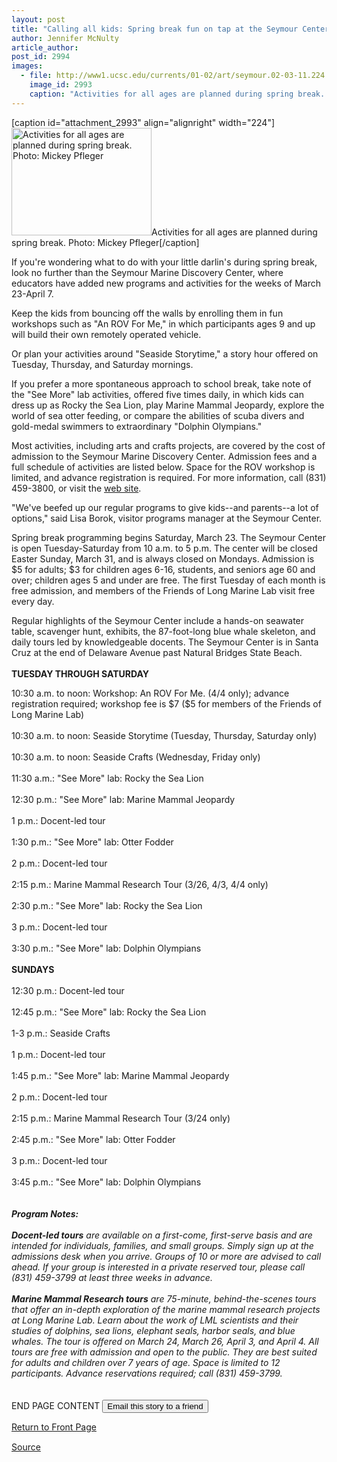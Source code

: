 ```yaml
---
layout: post
title: "Calling all kids: Spring break fun on tap at the Seymour Center"
author: Jennifer McNulty
article_author: 
post_id: 2994
images:
  - file: http://www1.ucsc.edu/currents/01-02/art/seymour.02-03-11.224.jpg
    image_id: 2993
    caption: "Activities for all ages are planned during spring break. Photo: Mickey Pfleger"
---
```


[caption id="attachment_2993" align="alignright" width="224"]<a href="http://dev-ucsc-news.pantheonsite.io/wp-content/uploads/2002/03/seymour.02-03-11.224.jpg"><img class="size-full wp-image-2993" src="http://dev-ucsc-news.pantheonsite.io/wp-content/uploads/2002/03/seymour.02-03-11.224.jpg" alt="Activities for all ages are planned during spring break. Photo: Mickey Pfleger" width="224" height="172" /></a>Activities for all ages are planned during spring break. Photo: Mickey Pfleger[/caption]
<p>
  If you're wondering what to do with your little darlin's during spring break, look no further than the Seymour Marine Discovery Center, where educators have added new programs and activities for the weeks of March 23-April 7.
</p>Keep the kids from bouncing off the walls by enrolling them in fun workshops such as "An ROV For Me," in which participants ages 9 and up will build their own remotely operated vehicle.
<p>
  Or plan your activities around "Seaside Storytime," a story hour offered on Tuesday, Thursday, and Saturday mornings.
</p>
<p>
  If you prefer a more spontaneous approach to school break, take note of the "See More" lab activities, offered five times daily, in which kids can dress up as Rocky the Sea Lion, play Marine Mammal Jeopardy, explore the world of sea otter feeding, or compare the abilities of scuba divers and gold-medal swimmers to extraordinary "Dolphin Olympians."
</p>
<p>
  Most activities, including arts and crafts projects, are covered by the cost of admission to the Seymour Marine Discovery Center. Admission fees and a full schedule of activities are listed below. Space for the ROV workshop is limited, and advance registration is required. For more information, call (831) 459-3800, or visit the <a href="http://www2.ucsc.edu/seymourcenter/">web site</a>.
</p>
<p>
  "We've beefed up our regular programs to give kids--and parents--a lot of options," said Lisa Borok, visitor programs manager at the Seymour Center.
</p>
<p>
  Spring break programming begins Saturday, March 23. The Seymour Center is open Tuesday-Saturday from 10 a.m. to 5 p.m. The center will be closed Easter Sunday, March 31, and is always closed on Mondays. Admission is $5 for adults; $3 for children ages 6-16, students, and seniors age 60 and over; children ages 5 and under are free. The first Tuesday of each month is free admission, and members of the Friends of Long Marine Lab visit free every day.
</p>
<p>
  Regular highlights of the Seymour Center include a hands-on seawater table, scavenger hunt, exhibits, the 87-foot-long blue whale skeleton, and daily tours led by knowledgeable docents. The Seymour Center is in Santa Cruz at the end of Delaware Avenue past Natural Bridges State Beach.<br>
  <br>
  <b>TUESDAY THROUGH SATURDAY</b>
</p>
<p>
  10:30 a.m. to noon: Workshop: An ROV For Me. (4/4 only); advance registration required; workshop fee is $7 ($5 for members of the Friends of Long Marine Lab)<br>
  <br>
  10:30 a.m. to noon: Seaside Storytime (Tuesday, Thursday, Saturday only)<br>
  <br>
  10:30 a.m. to noon: Seaside Crafts (Wednesday, Friday only)<br>
  <br>
  11:30 a.m.: "See More" lab: Rocky the Sea Lion<br>
  <br>
  12:30 p.m.: "See More" lab: Marine Mammal Jeopardy<br>
  <br>
  1 p.m.: Docent-led tour<br>
  <br>
  1:30 p.m.: "See More" lab: Otter Fodder<br>
  <br>
  2 p.m.: Docent-led tour<br>
  <br>
  2:15 p.m.: Marine Mammal Research Tour (3/26, 4/3, 4/4 only)<br>
  <br>
  2:30 p.m.: "See More" lab: Rocky the Sea Lion<br>
  <br>
  3 p.m.: Docent-led tour<br>
  <br>
  3:30 p.m.: "See More" lab: Dolphin Olympians<br>
  <br>
  <b>SUNDAYS<br>
  <br></b>12:30 p.m.: Docent-led tour<br>
  <br>
  12:45 p.m.: "See More" lab: Rocky the Sea Lion<br>
  <br>
  1-3 p.m.: Seaside Crafts<br>
  <br>
  1 p.m.: Docent-led tour<br>
  <br>
  1:45 p.m.: "See More" lab: Marine Mammal Jeopardy<br>
  <br>
  2 p.m.: Docent-led tour<br>
  <br>
  2:15 p.m.: Marine Mammal Research Tour (3/24 only)<br>
  <br>
  2:45 p.m.: "See More" lab: Otter Fodder<br>
  <br>
  3 p.m.: Docent-led tour<br>
  <br>
  3:45 p.m.: "See More" lab: Dolphin Olympians<br>
  <br>
  <br>
  <b><i>Program Notes:<br>
  <br>
  Docent-led tours</i></b> <i>are available on a first-come, first-serve basis and are intended for individuals, families, and small groups. Simply sign up at the admissions desk when you arrive. Groups of 10 or more are advised to call ahead. If your group is interested in a private reserved tour, please call (831) 459-3799 at least three weeks in advance.<br>
  <br>
  <b>Marine Mammal Research tours</b> are 75-minute, behind-the-scenes tours that offer an in-depth exploration of the marine mammal research projects at Long Marine Lab. Learn about the work of LML scientists and their studies of dolphins, sea lions, elephant seals, harbor seals, and blue whales. The tour is offered on March 24, March 26, April 3, and April 4. All tours are free with admission and open to the public. They are best suited for adults and children over 7 years of age. Space is limited to 12 participants. Advance reservations required; call (831) 459-3799.<br></i><b><br></b><br>
  END PAGE CONTENT <input name="t1" size="-1" type="hidden"> <input type="submit" value="Email this story to a friend">
</p>
<p>
  <a href="../../index.html">Return to Front Page</a> <img align="bottom" alt=" " border="0" height="1" src="../../images/trans.gif" width="385">
</p>
<p><a href="http://www1.ucsc.edu/currents/01-02/03-11/seymour.html" title="Permalink to seymour">Source</a></p>
